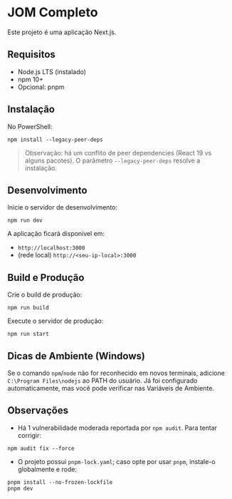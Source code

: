 # JOM Completo

Este projeto é uma aplicação Next.js.

## Requisitos
- Node.js LTS (instalado)
- npm 10+
- Opcional: pnpm

## Instalação
No PowerShell:

```
npm install --legacy-peer-deps
```

> Observação: há um conflito de peer dependencies (React 19 vs alguns pacotes). O parâmetro `--legacy-peer-deps` resolve a instalação.

## Desenvolvimento
Inicie o servidor de desenvolvimento:

```
npm run dev
```

A aplicação ficará disponível em:
- `http://localhost:3000`
- (rede local) `http://<seu-ip-local>:3000`

## Build e Produção
Crie o build de produção:

```
npm run build
```

Execute o servidor de produção:

```
npm run start
```

## Dicas de Ambiente (Windows)
Se o comando `npm`/`node` não for reconhecido em novos terminais, adicione `C:\Program Files\nodejs` ao PATH do usuário. Já foi configurado automaticamente, mas você pode verificar nas Variáveis de Ambiente.

## Observações
- Há 1 vulnerabilidade moderada reportada por `npm audit`. Para tentar corrigir:

```
npm audit fix --force
```

- O projeto possui `pnpm-lock.yaml`; caso opte por usar `pnpm`, instale-o globalmente e rode:

```
pnpm install --no-frozen-lockfile
pnpm dev
```